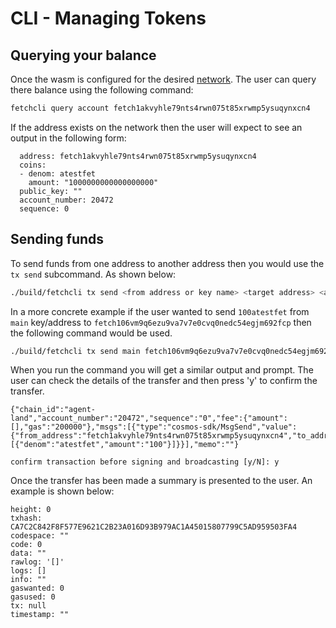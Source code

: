 # CLI - Managing Tokens

## Querying your balance

Once the wasm is configured for the desired [network](../cli-introduction/). The user can query there balance using the following command:

```bash
fetchcli query account fetch1akvyhle79nts4rwn075t85xrwmp5ysuqynxcn4
```

If the address exists on the network then the user will expect to see an output in the following form:

```text
  address: fetch1akvyhle79nts4rwn075t85xrwmp5ysuqynxcn4
  coins:
  - denom: atestfet
    amount: "1000000000000000000"
  public_key: ""
  account_number: 20472
  sequence: 0
```


## Sending funds

To send funds from one address to another address then you would use the `tx send` subcommand. As shown below:

```bash
./build/fetchcli tx send <from address or key name> <target address> <amount>
```

In a more concrete example if the user wanted to send `100atestfet` from `main` key/address to `fetch106vm9q6ezu9va7v7e0cvq0nedc54egjm692fcp` then the following command would be used.

```bash
./build/fetchcli tx send main fetch106vm9q6ezu9va7v7e0cvq0nedc54egjm692fcp 100atestfet
```

When you run the command you will get a similar output and prompt. The user can check the details of the transfer and then press 'y' to confirm the transfer.

```text
{"chain_id":"agent-land","account_number":"20472","sequence":"0","fee":{"amount":[],"gas":"200000"},"msgs":[{"type":"cosmos-sdk/MsgSend","value":{"from_address":"fetch1akvyhle79nts4rwn075t85xrwmp5ysuqynxcn4","to_address":"fetch106vm9q6ezu9va7v7e0cvq0nedc54egjm692fcp","amount":[{"denom":"atestfet","amount":"100"}]}}],"memo":""}

confirm transaction before signing and broadcasting [y/N]: y
```

Once the transfer has been made a summary is presented to the user. An example is shown below:

```text
height: 0
txhash: CA7C2C842F8F577E9621C2B23A016D93B979AC1A45015807799C5AD959503FA4
codespace: ""
code: 0
data: ""
rawlog: '[]'
logs: []
info: ""
gaswanted: 0
gasused: 0
tx: null
timestamp: ""
```